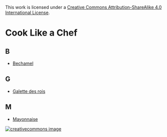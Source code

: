 This work is licensed under a
[Creative Commons Attribution-ShareAlike 4.0 International License](http://creativecommons.org/licenses/by-sa/4.0/).

# Cook Like a Chef

## B

* [Bechamel](./bechamel.md)

## G

* [Galette des rois](./galette-des-rois.md)

## M

* [Mayonnaise](./mayonnaise.md)

[![creativecommons image](https://i.creativecommons.org/l/by-sa/4.0/80x15.png)](http://creativecommons.org/licenses/by-sa/4.0/)